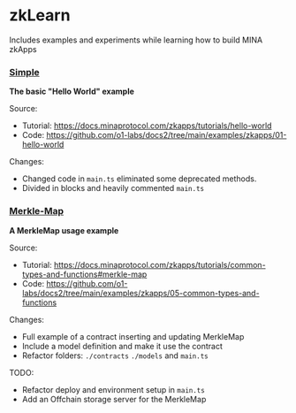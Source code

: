 # zkLearn
Includes examples and experiments while learning how to build MINA zkApps

### [Simple](./simple) ###

**The basic "Hello World" example**

Source:
- Tutorial: https://docs.minaprotocol.com/zkapps/tutorials/hello-world
- Code: https://github.com/o1-labs/docs2/tree/main/examples/zkapps/01-hello-world

Changes:
- Changed code in `main.ts` eliminated some deprecated methods.
- Divided in blocks and heavily commented `main.ts` 

### [Merkle-Map](./merkle-map) 

**A MerkleMap usage example**

Source:
- Tutorial: https://docs.minaprotocol.com/zkapps/tutorials/common-types-and-functions#merkle-map
- Code: https://github.com/o1-labs/docs2/tree/main/examples/zkapps/05-common-types-and-functions

Changes:
- Full example of a contract inserting and updating MerkleMap
- Include  a model definition and make it use the contract 
- Refactor folders: `./contracts` `./models` and `main.ts`

TODO:
- Refactor deploy and environment setup in `main.ts`
- Add an Offchain storage server for the MerkleMap
